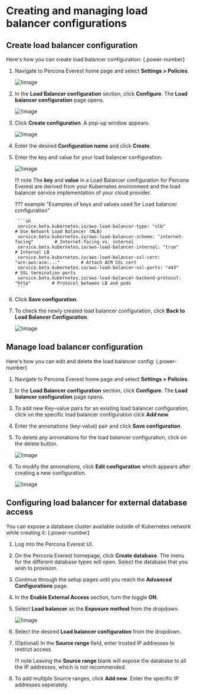 # Creating and managing load balancer configurations


## Create load balancer configuration

Here's how you can create load balancer configuration:
{.power-number}

1.  Navigate to Percona Everest home page and select <i class="uil uil-cog"></i> **Settings > Policies**.

    ![!image](../images/policies_page.png)

2. In the **Load Balancer configuration** section, click **Configure**. The **Load balancer configuration** page opens.

    ![!image](../images/load_balancer_config_page.png)

3. Click **Create configuration**. A pop-up window appears.

    ![!image](../images/create_config_load_balancer.png)

4. Enter the desired **Configuration name** and click **Create**.

5. Enter the key and value for your load balancer configuration. 

    ![!image](../images/key_value_load_balancer.png)

    !!! note
        The **key** and **value** in a Load Balancer configuration for Percona Everest are derived from your Kubernetes environment and the load balancer service implementation of your cloud provider.

    ??? example "Examples of keys and values used for Load balancer configuration"

        ```sh
        service.beta.kubernetes.io/aws-load-balancer-type: "nlb"                    # Use Network Load Balancer (NLB)
        service.beta.kubernetes.io/aws-load-balancer-scheme: "internet-facing"        # Internet-facing vs. internal
        service.beta.kubernetes.io/aws-load-balancer-internal: "true"                   # Internal LB
        service.beta.kubernetes.io/aws-load-balancer-ssl-cert: "arn:aws:acm:..."        # Attach ACM SSL cert
        service.beta.kubernetes.io/aws-load-balancer-ssl-ports: "443"                   # SSL termination ports
        service.beta.kubernetes.io/aws-load-balancer-backend-protocol: "http"        # Protocol between LB and pods
        ```

6. Click **Save configuration**.

7. To check the newly created load balancer configuration, click **Back to Load Balancer Configuration**.

    ![!image](../images/new_created_load_balancer_configurations.png)

## Manage load balancer configuration

Here's how you can edit and delete the load balancer config:
{.power-number}

1.  Navigate to Percona Everest home page and select <i class="uil uil-cog"></i> **Settings > Policies**.

2. In the **Load Balancer configuration** section, click **Configure**. The **Load balancer configuration** page opens.

3. To add new Key–value pairs for an existing load balancer configuration, click on the specific load balancer configuration click **Add new**.


4. Enter the annonations (key-value) pair and click **Save configuration**.

5. To delete any annonations for the load balancer configuration, click on the delete button.

    ![!image](../images/delete_loadbalancer_configuration.png)

6. To modify the annonations, click **Edit configuration** which appears after creating a new configuration.

    ![!image](../images/edit_loadbalancer_configuration.png)


## Configuring load balancer for external database access

You can expose a database cluster available outside of Kubernetes network while creating it:
{.power-number}

1. Log into the Percona Everest UI.

2. On the Percona Everest homepage, click **Create database**. The menu for the different database types will open. Select the database that you wish to provision.

3. Continue through the setup pages until you reach the **Advanced Configurations** page.

4. In the **Enable External Access** section, turn the toggle **ON**. 

5. Select **Load balancer** as the **Exposure method** from the dropdown.

    ![!image](../images/exposure_method_loadbalancer.png)

6. Select the desired **Load balancer configuration** from the dropdown.

7. (Optional) In the **Source range** field, enter trusted IP addresses to restrict access.

    !!! note
        Leaving the **Source range** blank will expose the database to all the IP addresses, which is not recommended.

8. To add multiple Source ranges, click **Add new**. Enter the specific IP addresses seperately.





 







